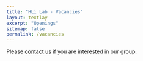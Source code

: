 ```yaml
---
title: "HLi Lab - Vacancies"
layout: textlay
excerpt: "Openings"
sitemap: false
permalink: /vacancies
---
```


Please [contact us](mailto:hli@ds.dfci.harvard.edu) if you are interested in
our group.

<!--
If you are interested in the following positions, please [email your
CV to us](mailto:hli@ds.dfci.harvard.edu). We are always open to potential
research projects proposed by the applicants. Also email us your research
plan if you have a project in your mind.

### Postdoc in computational biology

We are looking for a postdoc who is interested in bioinformatics and
computational biology. Potential research areas include but not limited to

* High-performance algorithms for sequence alignment and assembly
* Algorithms for the representation and application of pangenome data
* Methods for the detection and the analysis of somatic or de novo mutations
* Analysis of large-scale genomic data in the context of phylogenetics and population genetics

We are also open to potential research projects proposed by the candidates.

To apply for the position, a qualified candicate is expected to demonstrate a
strong background in biology, computer science or mathematics and have past
research experiences in bioinformatics and computational biology. The applicant
should be proficient in programming. Familarity with a high-performance
language such as C/C++/Rust may be a plus depending on the projects.

### Staff scientist on algorithm development

We are looking for a staff scientist who is interested in developing
high-performance algorithms for sequence alignment, de novo assembly, pangenome
representation, application of pangenome data structures or other projects the
applicant may propose. The candidate will focus on the development of new
algorithms but may maintain our existing tools sometimes.

To apply for the position, a qualified candidate is expected to be proficient
in a high-performance language such as C, C++ or Rust and have research
experiences in bioinformatics and computational biology.
-->
